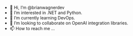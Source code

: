 - 👋 Hi, I’m @brianwagnerdev
- 👀 I’m interested in .NET and Python.
- 🌱 I’m currently learning DevOps.
- 💞️ I’m looking to collaborate on OpenAI integration libraries.
- 📫 How to reach me ...

<!---
brianwagnerdev/brianwagnerdev is a ✨ special ✨ repository because its `README.md` (this file) appears on your GitHub profile.
You can click the Preview link to take a look at your changes.
--->
